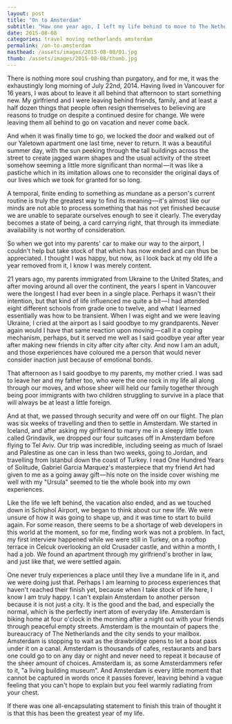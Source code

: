 ```yaml
---
layout: post
title: "On to Amsterdam"
subtitle: "How one year ago, I left my life behind to move to The Netherlands."
date: 2015-08-08
categories: travel moving netherlands amsterdam
permalink: /on-to-amsterdam
masthead: /assets/images/2015-08-08/01.jpg
thumb: /assets/images/2015-08-08/thumb.jpg
---
```

There is nothing more soul crushing than purgatory, and for me, it was the exhaustingly long morning of July 22nd, 2014. Having lived in Vancouver for 16 years, I was about to leave it all behind that afternoon to start something new. My girlfriend and I were leaving behind friends, family, and at least a half dozen things that people often resign themselves to believing are reasons to trudge on despite a continued desire for change. We were leaving them all behind to go on vacation and never come back.

And when it was finally time to go, we locked the door and walked out of our Yaletown apartment one last time, never to return. It was a beautiful summer day, with the sun peeking through the tall buildings across the street to create jagged warm shapes and the usual activity of the street somehow seeming a little more significant than normal — it was like a pastiche which in its imitation allows one to reconsider the original days of our lives which we took for granted for so long.

A temporal, finite ending to something as mundane as a person's current routine is truly the greatest way to find its meaning — it's almost like our minds are not able to process something that has not yet finished because we are unable to separate ourselves enough to see it clearly. The everyday becomes a state of being, a card carrying right, that through its immediate availability is not worthy of consideration.

So when we got into my parents' car to make our way to the airport, I couldn't help but take stock of that which has now ended and can thus be appreciated. I thought I was happy, but now, as I look back at my old life a year removed from it, I know I was merely content.

21 years ago, my parents immigrated from Ukraine to the United States, and after moving around all over the continent, the years I spent in Vancouver were the longest I had ever been in a single place. Perhaps it wasn't their intention, but that kind of life influenced me quite a bit — I had attended eight different schools from grade one to twelve, and what I learned essentially was how to be transient. When I was eight and we were leaving Ukraine, I cried at the airport as I said goodbye to my grandparents. Never again would I have that same reaction upon moving — call it a coping mechanism, perhaps, but it served me well as I said goodbye year after year after making new friends in city after city after city. And now I am an adult, and those experiences have coloured me a person that would never consider inaction just because of emotional bonds.

That afternoon as I said goodbye to my parents, my mother cried. I was sad to leave her and my father too, who were the one rock in my life all along through our moves, and whose sheer will held our family together through being poor immigrants with two children struggling to survive in a place that will always be at least a little foreign.

And at that, we passed through security and were off on our flight. The plan was six weeks of travelling and then to settle in Amsterdam. We started in Iceland, and after asking my girlfriend to marry me in a sleepy little town called Grindavik, we dropped our four suitcases off in Amsterdam before flying to Tel Aviv. Our trip was incredible, including seeing as much of Israel and Palestine as one can in less than two weeks, going to Jordan, and travelling from Istanbul down the coast of Turkey. I read One Hundred Years of Solitude, Gabriel Garcia Marquez's masterpiece that my friend Art had given to me as a going away gift — his note on the inside cover wishing me well with my "Ursula" seemed to tie the whole book into my own experiences.

Like the life we left behind, the vacation also ended, and as we touched down in Schiphol Airport, we began to think about our new life. We were unsure of how it was going to shape up, and it was time to start to build again. For some reason, there seems to be a shortage of web developers in this world at the moment, so for me, finding work was not a problem. In fact, my first interview happened while we were still in Turkey, on a rooftop terrace in Celcuk overlooking an old Crusader castle, and within a month, I had a job. We found an apartment through my girlfriend's brother in law, and just like that, we were settled again.

One never truly experiences a place until they live a mundane life in it, and we were doing just that. Perhaps I am learning to process experiences that haven't reached their finish yet, because when I take stock of life here, I know I am truly happy. I can't explain Amsterdam to another person because it is not just a city. It is the good and the bad, and especially the normal, which is the perfectly inert atom of everyday life. Amsterdam is biking home at four o'clock in the morning after a night out with your friends through peaceful empty streets. Amsterdam is the mountain of papers the bureaucracy of The Netherlands and the city sends to your mailbox. Amsterdam is stopping to wait as the drawbridge opens to let a boat pass under it on a canal. Amsterdam is thousands of cafes, restaurants and bars one could go to on any day or night and never need to repeat it because of the sheer amount of choices. Amsterdam is, as some Amsterdammers refer to it, "a living building museum". And Amsterdam is every little moment that cannot be captured in words once it passes forever, leaving behind a vague feeling that you can't hope to explain but you feel warmly radiating from your chest.

If there was one all-encapsulating statement to finish this train of thought it is that this has been the greatest year of my life.
